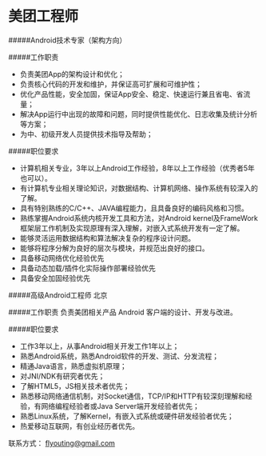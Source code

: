 美团工程师
======================
#####Android技术专家（架构方向）

#####工作职责
* 负责美团App的架构设计和优化；
* 负责核心代码的开发和维护，并保证高可扩展和可维护性；
* 优化产品性能，安全加固，保证App安全、稳定、快速运行兼且省电、省流量；
* 解决App运行中出现的故障和问题，同时提供性能优化、日志收集及统计分析等方案；
* 为中、初级开发人员提供技术指导及帮助；

#####职位要求
* 计算机相关专业，3年以上Android工作经验，8年以上工作经验（优秀者5年也可以）。
* 有计算机专业相关理论知识，对数据结构、计算机网络、操作系统有较深入的了解。
* 具有特别熟练的C/C++、JAVA编程能力，且具备良好的编码风格和习惯。
* 熟练掌握Android系统内核开发工具和方法，对Android kernel及FrameWork框架层工作机制及实现原理有深入理解，对嵌入式系统开发有一定了解。
* 能够灵活运用数据结构和算法解决复杂的程序设计问题。
* 能够将程序分解为良好的层次与模块，并规范出良好的接口。
* 具备移动网络优化经验优先
* 具备动态加载/插件化实际操作部署经验优先
* 具备安全加固经验优先





#####高级Android工程师 北京

#####工作职责
负责美团相关产品 Android 客户端的设计、开发与改进。

#####职位要求
* 工作3年以上，从事Android相关开发工作1年以上；
* 熟悉Android系统，熟悉Android软件的开发、测试、分发流程；
* 精通Java语言，熟悉虚拟机原理；
* 对JNI/NDK有研究者优先；
* 了解HTML5，JS相关技术者优先；
* 熟悉移动网络通信机制，对Socket通信，TCP/IP和HTTP有较深刻理解和经验，有网络编程经验者或Java Server端开发经验者优先；
* 熟悉Linux系统，了解Kernel，有嵌入式系统或硬件研发经验者优先；
* 热爱移动互联网，有创业经历者优先。



联系方式：  flyouting@gmail.com
